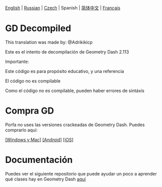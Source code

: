 [English](README.md) | [Russian](README-RU.md) | [Czech](README-CZ.md) | Spanish | [简体中文](README-CN.md) | [Français](README-FR.md)

# GD Decompiled

This translation was made by: @Adrikikicp

Este es el intento de decompilación de Geometry Dash 2.113

Importante:

Este código es para propósito educativo, y una referencia

El código no es compilable

Como el código no es compilable, pueden haber errores de sintáxis


# Compra GD

Porfa no uses las versiones crackeadas de Geometry Dash. Puedes comprarlo aquí:

[[Windows y Mac]](https://store.steampowered.com/app/322170/Geometry_Dash/)
[[Android]](https://play.google.com/store/apps/details?id=com.robtopx.geometryjump)
[[iOS]](https://apps.apple.com/us/app/geometry-dash/id625334537)



# Documentación

Puedes ver el siguiente repositorio que puede ayudar un poco a aprender qué clases hay en Geometry Dash 
[aquí](https://github.com/Wyliemaster/gd.docs)
